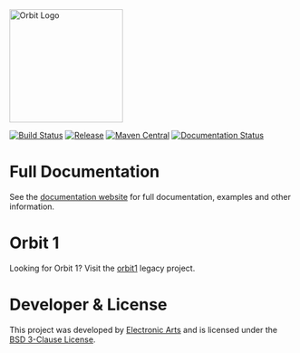 <img src="https://www.orbit.cloud/img/orbit-logo-black.png" alt="Orbit Logo" width="200px"/>

[![Build Status](https://github.com/orbit/orbit/workflows/Build%20Orbit/badge.svg)](https://github.com/orbit/orbit/actions)
[![Release](https://img.shields.io/github/release/orbit/orbit.svg)](https://github.com/orbit/orbit/releases)
[![Maven Central](https://img.shields.io/maven-central/v/cloud.orbit/orbit-server.svg)](https://repo1.maven.org/maven2/cloud/orbit/)
[![Documentation Status](https://img.shields.io/badge/docs-passing-brightgreen.svg)](https://docs.orbit.cloud/)

Full Documentation
=======
See the [documentation website](https://www.orbit.cloud/orbit/) for full documentation, examples and other information.

Orbit 1
=======
Looking for Orbit 1? Visit the [orbit1](https://github.com/orbit-legacy/orbit1) legacy project.

Developer & License
======
This project was developed by [Electronic Arts](http://www.ea.com) and is licensed under the [BSD 3-Clause License](LICENSE).

